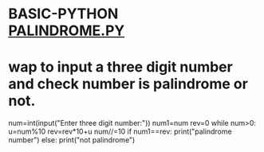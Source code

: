 # BASIC-PYTHON <BR> [PALINDROME.PY](https://github.com/user-attachments/files/21890922/PALINDROME.PY)
# wap to input a three digit number and check number is palindrome or not.
num=int(input("Enter three digit number:"))
num1=num
rev=0
while num>0:
         u=num%10
         rev=rev*10+u
         num//=10
if num1==rev:
         print("palindrome number")
else:
         print("not palindrome")



     
